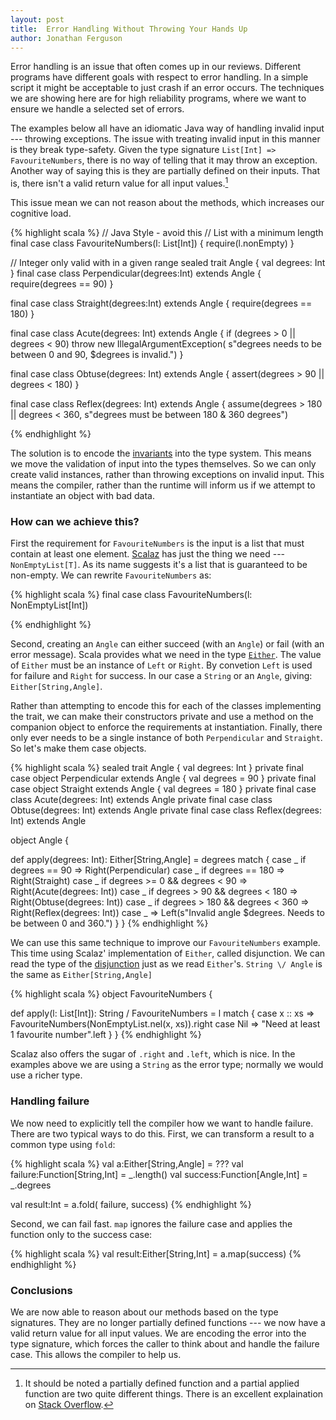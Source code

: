 ```yaml
---
layout: post
title:  Error Handling Without Throwing Your Hands Up
author: Jonathan Ferguson
---
```


Error handling is an issue that often comes up in our reviews.
Different programs have different goals with respect to error handling.
In a simple script it might be acceptable to just crash if an error occurs.
The techniques we are showing here are for high reliability programs,
where we want to ensure we handle a selected set of errors.

 <!-- break -->

The examples below all have an idiomatic Java way of handling invalid input
--- throwing exceptions.
The issue with treating invalid input in this manner is they break type-safety.
Given the type signature `List[Int] => FavouriteNumbers`,
there is no way of telling that it may throw an exception.
Another way of saying this is they are partially defined on their inputs.
That is, there isn't a valid return value for all input values.[^1]

This issue mean we can not reason about the methods,
which increases our cognitive load.

{% highlight scala %}
// Java Style - avoid this
// List with a minimum length
final case class FavouriteNumbers(l: List[Int]) {
 require(l.nonEmpty)
}

// Integer only valid with in a given range
sealed trait Angle { val degrees: Int }
final case class Perpendicular(degrees:Int) extends Angle {
  require(degrees == 90)
}

final case class Straight(degrees:Int) extends Angle {
  require(degrees == 180)
}

final case class Acute(degrees: Int) extends Angle {
  if (degrees > 0 || degrees < 90)
  throw new IllegalArgumentException(
    s"degrees needs to be between 0 and 90, $degrees is invalid.")
}

final case class Obtuse(degrees: Int) extends Angle {
  assert(degrees > 90 || degrees < 180)
}

final case class Reflex(degrees: Int) extends Angle {
  assume(degrees > 180 || degrees < 360,
    s"degrees must be between 180 & 360 degrees")

{% endhighlight %}


The solution is to encode the [invariants](http://en.wikipedia.org/wiki/Invariant_(computer_science)) into the type system.
This means we move the validation of input into the types themselves.
So we can only create valid instances,
rather than throwing exceptions on invalid input.
This means the compiler,
rather than the runtime will inform us if we attempt to instantiate an object with bad data.

### How can we achieve this?

First the requirement for `FavouriteNumbers` is the input is a list that must contain at least one element.
[Scalaz](https://github.com/scalaz/scalaz) has just the thing we need --- `NonEmptyList[T]`.
As its name suggests it's a list that is guaranteed to be non-empty.
We can rewrite `FavouriteNumbers` as:

{% highlight scala %}
final case class FavouriteNumbers(l: NonEmptyList[Int])

{% endhighlight %}


Second, creating an `Angle` can either succeed (with an `Angle`) or fail (with an error message).
Scala provides what we need in the type [`Either`](http://www.scala-lang.org/api/current/#scala.util.Either).
The value of `Either` must be an instance of `Left` or `Right`.
By convetion `Left` is used for failure and `Right` for success.
In our case a `String` or an `Angle`, giving: `Either[String,Angle]`.

Rather than attempting to encode this for each of the classes implementing the trait,
we can make their constructors private and use a method on the companion object to enforce the requirements at instantiation.
Finally, there only ever needs to be a single instance of both `Perpendicular` and `Straight`.
So let's make them case objects.

{% highlight scala %}
sealed trait Angle { val degrees: Int }
private final case object Perpendicular extends Angle { val degrees = 90 }
private final case object Straight extends Angle { val degrees = 180 }
private final case class Acute(degrees: Int) extends Angle
private final case class Obtuse(degrees: Int) extends Angle
private final case class Reflex(degrees: Int) extends Angle

object Angle {

  def apply(degrees: Int): Either[String,Angle] = degrees match {
    case _ if degrees == 90                  ⇒
      Right(Perpendicular)
    case _ if degrees == 180                 ⇒
      Right(Straight)
    case _ if degrees >= 0 && degrees < 90   ⇒
      Right(Acute(degrees: Int))
    case _ if degrees > 90 && degrees < 180  ⇒
      Right(Obtuse(degrees: Int))
    case _ if degrees > 180 && degrees < 360 ⇒
      Right(Reflex(degrees: Int))
    case _                                   ⇒
      Left(s"Invalid angle $degrees. Needs to be between 0 and 360.")
  }
}
{% endhighlight %}


We can use this same technique to improve our `FavouriteNumbers` example.
This time using Scalaz' implementation of `Either`, called disjunction.
We can read the type of the [disjunction](http://scalaz.github.io/scalaz/scalaz-2.10-7.0.3/doc/index.html#scalaz.$bslash$div) just as we read `Either`'s.
`String \/ Angle` is the same as `Either[String,Angle]`

{% highlight scala %}
object FavouriteNumbers {

  def apply(l: List[Int]): String \/ FavouriteNumbers = l match {
    case x :: xs ⇒ FavouriteNumbers(NonEmptyList.nel(x, xs)).right
    case Nil     ⇒ "Need at least 1 favourite number".left
  }
}
{% endhighlight %}

Scalaz also offers the sugar of `.right` and `.left`, which is nice.
In the examples above we are using a `String` as the error type; normally we would use a richer type.

### Handling failure

We now need to explicitly tell the compiler how we want to handle failure.
There are two typical ways to do this.
First, we can transform a result to a common type using `fold`:

{% highlight scala %}
val a:Either[String,Angle] = ???
val failure:Function[String,Int] = _.length()
val success:Function[Angle,Int] = _.degrees

val result:Int = a.fold( failure, success)
{% endhighlight %}


Second, we can fail fast.
`map` ignores the failure case and applies the function only to the success case:

{% highlight scala %}
  val result:Either[String,Int] = a.map(success)
{% endhighlight %}


### Conclusions

We are now able to reason about our methods based on the type signatures.
They are no longer partially defined functions --- we now have a valid return value for all input values.
We are encoding the error into the type signature,
which forces the caller to think about and handle the failure case.
This allows the compiler to help us.

[^1]: It should be noted a partially defined function and a partial applied function are two quite different things. There is an excellent explaination on [Stack Overflow](http://stackoverflow.com/questions/8650549/using-partial-functions-in-scala-how-does-it-work).

